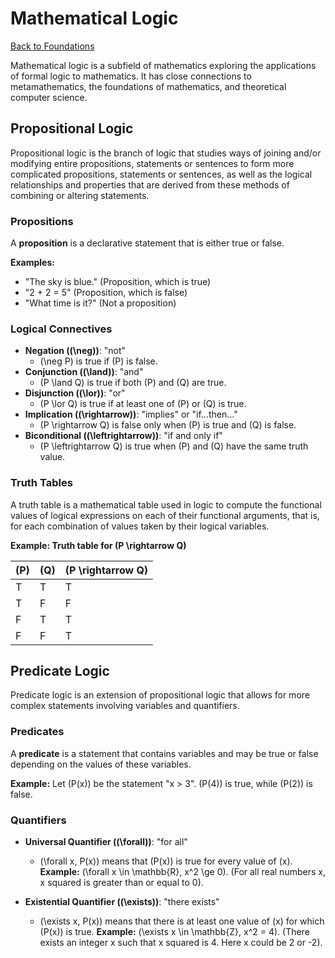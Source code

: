 # Mathematical Logic

[Back to Foundations](./index.md)

Mathematical logic is a subfield of mathematics exploring the applications of formal logic to mathematics. It has close connections to metamathematics, the foundations of mathematics, and theoretical computer science.

## Propositional Logic

Propositional logic is the branch of logic that studies ways of joining and/or modifying entire propositions, statements or sentences to form more complicated propositions, statements or sentences, as well as the logical relationships and properties that are derived from these methods of combining or altering statements.

### Propositions
A **proposition** is a declarative statement that is either true or false.

**Examples:**
*   "The sky is blue." (Proposition, which is true)
*   "2 + 2 = 5" (Proposition, which is false)
*   "What time is it?" (Not a proposition)

### Logical Connectives

*   **Negation (\(\neg\))**: "not"
    *   \(\neg P\) is true if \(P\) is false.
*   **Conjunction (\(\land\))**: "and"
    *   \(P \land Q\) is true if both \(P\) and \(Q\) are true.
*   **Disjunction (\(\lor\))**: "or"
    *   \(P \lor Q\) is true if at least one of \(P\) or \(Q\) is true.
*   **Implication (\(\rightarrow\))**: "implies" or "if...then..."
    *   \(P \rightarrow Q\) is false only when \(P\) is true and \(Q\) is false.
*   **Biconditional (\(\leftrightarrow\))**: "if and only if"
    *   \(P \leftrightarrow Q\) is true when \(P\) and \(Q\) have the same truth value.

### Truth Tables

A truth table is a mathematical table used in logic to compute the functional values of logical expressions on each of their functional arguments, that is, for each combination of values taken by their logical variables.

**Example: Truth table for \(P \rightarrow Q\)**

| \(P\) | \(Q\) | \(P \rightarrow Q\) |
|---|---|---|
| T | T | T |
| T | F | F |
| F | T | T |
| F | F | T |

## Predicate Logic

Predicate logic is an extension of propositional logic that allows for more complex statements involving variables and quantifiers.

### Predicates
A **predicate** is a statement that contains variables and may be true or false depending on the values of these variables.

**Example:**
Let \(P(x)\) be the statement "x > 3". \(P(4)\) is true, while \(P(2)\) is false.

### Quantifiers

*   **Universal Quantifier (\(\forall\))**: "for all"
    *   \(\forall x, P(x)\) means that \(P(x)\) is true for every value of \(x\).
    **Example:** \(\forall x \in \mathbb{R}, x^2 \ge 0\). (For all real numbers x, x squared is greater than or equal to 0).

*   **Existential Quantifier (\(\exists\))**: "there exists"
    *   \(\exists x, P(x)\) means that there is at least one value of \(x\) for which \(P(x)\) is true.
    **Example:** \(\exists x \in \mathbb{Z}, x^2 = 4\). (There exists an integer x such that x squared is 4. Here x could be 2 or -2). 